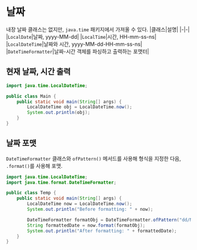 # 날짜
내장 날짜 클래스는 없지만, `java.time` 패키지에서 가져올 수 있다.
|클래스|설명|
|-|-|
|`LocalDate`|날짜, yyyy-MM-dd|
|`LocalTime`|시간, HH-mm-ss-ns|
|`LocalDateTime`|날짜와 시간, yyyy-MM-dd-HH-mm-ss-ns|
|`DateTimeFormatter`|날짜-시간 객체를 파싱하고 출력하는 포맷터|

## 현재 날짜, 시간 출력
```java
import java.time.LocalDateTime;

public class Main {
    public static void main(String[] args) {
        LocalDateTime obj = LocalDateTime.now();
        System.out.println(obj);
    }
}
```

## 날짜 포맷
`DateTimeFormatter` 클래스와 `ofPattern()` 메서드를 사용해 형식을 지정한 다음, `.format()`를 사용해 포맷.
```java
import java.time.LocalDateTime;
import java.time.format.DateTimeFormatter;

public class Temp {
    public static void main(String[] args) {
        LocalDateTime now = LocalDateTime.now();
        System.out.println("Before formatting: " + now);

        DateTimeFormatter formatObj = DateTimeFormatter.ofPattern("dd/MM/yyyy HH:mm:ss");
        String formattedDate = now.format(formatObj);
        System.out.println("After formatting: " + formattedDate);
    }
}
```